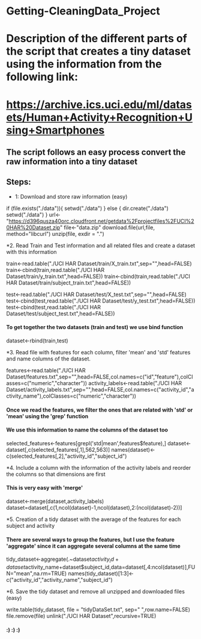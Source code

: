 # Getting-CleaningData_Project
# Description of the different parts of the script that creates a tiny dataset using the information from the following link:
# https://archive.ics.uci.edu/ml/datasets/Human+Activity+Recognition+Using+Smartphones

## The script follows an easy process convert the raw information into a tiny dataset
## Steps:  

* 1: Download and store raw information (easy)

if (file.exists("./data")){
    setwd("./data")
} else {
    dir.create("./data")
    setwd("./data")
}
url<-"https://d396qusza40orc.cloudfront.net/getdata%2Fprojectfiles%2FUCI%20HAR%20Dataset.zip"
file<-"data.zip"
download.file(url,file, method="libcurl")
unzip(file, exdir = ".")

*2. Read Train and Test information and all related files and create a dataset with this information

train<-read.table("./UCI HAR Dataset/train/X_train.txt",sep="",head=FALSE)
train<-cbind(train,read.table("./UCI HAR Dataset/train/y_train.txt",head=FALSE))
train<-cbind(train,read.table("./UCI HAR Dataset/train/subject_train.txt",head=FALSE))

test<-read.table("./UCI HAR Dataset/test/X_test.txt",sep="",head=FALSE)
test<-cbind(test,read.table("./UCI HAR Dataset/test/y_test.txt",head=FALSE))
test<-cbind(test,read.table("./UCI HAR Dataset/test/subject_test.txt",head=FALSE))

#### To get together the two datasets (train and test) we use bind function
dataset<-rbind(train,test)

*3. Read file with features for each column, filter 'mean' and 'std' features and name columns of the dataset.

features<-read.table("./UCI HAR Dataset/features.txt",sep="",head=FALSE,col.names=c("id","feature"),colClasses=c("numeric","character"))
activity_labels<-read.table("./UCI HAR Dataset/activity_labels.txt",sep="",head=FALSE,col.names=c("activity_id","activity_name"),colClasses=c("numeric","character"))

#### Once we read the features, we filter the ones that are related with 'std' or 'mean' using the 'grep' function
#### We use this information to name the columns of the dataset too

selected_features<-features[grepl('std|mean',features$feature),]
dataset<-dataset[,c(selected_features[,1],562,563)]
names(dataset)<-c(selected_features[,2],"activity_id","subject_id")

*4. Include a column with the information of the activity labels and reorder the columns so that dimensions are first

#### This is very easy with 'merge'

dataset<-merge(dataset,activity_labels)
dataset=dataset[,c(1,ncol(dataset)-1,ncol(dataset),2:(ncol(dataset)-2))]

*5. Creation of a tidy dataset with the average of the features for each subject and activity

#### There are several ways to group the features, but I use the feature 'aggregate' since it can aggregate several columns at the same time

tidy_dataset<-aggregate(.~dataset$activity_id+dataset$activity_name+dataset$subject_id,data=dataset[,4:ncol(dataset)],FUN="mean",na.rm=TRUE)
names(tidy_dataset)[1:3]<-c("activity_id","activity_name","subject_id")

*6. Save the tidy dataset and remove all unzipped and downloaded files (easy)

write.table(tidy_dataset, file = "tidyDataSet.txt", sep=" ",row.name=FALSE)
file.remove(file)
unlink("./UCI HAR Dataset",recursive=TRUE)

#### :) :) :)